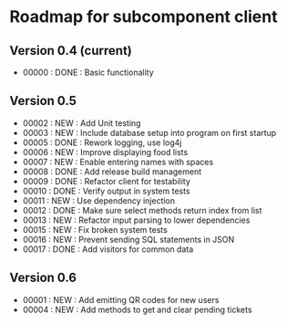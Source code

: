 # Roadmap for subcomponent client

## Version 0.4 (current)
* 00000 : DONE : Basic functionality

## Version 0.5
* 00002 : NEW  : Add Unit testing
* 00003 : NEW  : Include database setup into program on first startup
* 00005 : DONE : Rework logging, use log4j
* 00006 : NEW  : Improve displaying food lists
* 00007 : NEW  : Enable entering names with spaces
* 00008 : DONE : Add release build management
* 00009 : DONE : Refactor client for testability
* 00010 : DONE : Verify output in system tests
* 00011 : NEW  : Use dependency injection
* 00012 : DONE : Make sure select methods return index from list
* 00013 : NEW  : Refactor input parsing to lower dependencies
* 00015 : NEW  : Fix broken system tests
* 00016 : NEW  : Prevent sending SQL statements in JSON
* 00017 : DONE : Add visitors for common data

## Version 0.6
* 00001 : NEW  : Add emitting QR codes for new users
* 00004 : NEW  : Add methods to get and clear pending tickets
